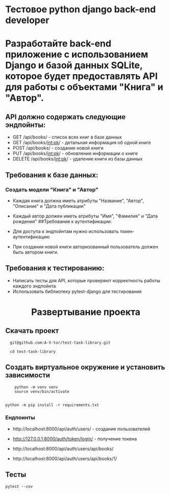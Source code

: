 # Тестовое python django back-end developer
# Разработайте back-end приложение с использованием Django и базой данных SQLite, которое будет предоставлять API для работы с объектами "Книга" и "Автор".

## API должно содержать следующие эндпойнты:

* GET /api/books/ - список всех книг в базе данных
* GET /api/books/<int:pk>/ - детальная информация об одной книге
* POST /api/books/ - создание новой книги
* PUT /api/books/<int:pk>/ - обновление информации о книге
* DELETE /api/books/<int:pk>/ - удаление книги из базы данных
## Требования к базе данных:

### Создать модели "Книга" и "Автор"
* Каждая книга должна иметь атрибуты "Название", "Автор", "Описание" и "Дата публикации"
* Каждый автор должен иметь атрибуты "Имя", "Фамилия" и "Дата рождения"
##Требования к аутентификации:

* Для доступа к эндпойнтам нужно использовать токен-аутентификацию
* При создании новой книги авторизованный пользователь должен быть автором книги.
## Требования к тестированию:

* Написать тесты для API, которые проверяют корректность работы каждого эндпойнта
* Использовать библиотеку pytest-django для тестирования

<h1 align="center">Развертывание проекта</h1>

<h2>Скачать проект</h2>

```
  git@github.com:A-V-tor/test-task-library.git
```

```
  cd test-task-library
```

<h2> Создать виртуальное окружение и установить зависимости</h2>

```
    python -m venv venv
    source venv/bin/activate
    
```

```
python -m pip install -r requirements.txt
```
<h3>Ендпоинты</h3>

* http://localhost:8000/api/auth/users/  - создание пользователей

* http://127.0.0.1:8000/auth/token/login/  - получение токена

* http://localhost:8000/api/auth/users/api/books/ 

* http://localhost:8000/api/auth/users/api/books/1/

## Тесты

```
pytest --cov
```

